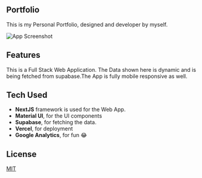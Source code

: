
## Portfolio

This is my Personal Portfolio, designed and developer by myself.


![App Screenshot](https://firebasestorage.googleapis.com/v0/b/portfolio-208ef.appspot.com/o/Screenshot%202022-10-22%20at%203.08.18%20AM.png?alt=media&token=55f8681f-080d-4249-ad29-566da966615d)

## Features
This is a Full Stack Web Application. The Data shown here is dynamic and is being fetched from supabase.The App is fully mobile responsive as well.

## Tech Used
- **NextJS** framework is used for the Web App.
- **Material UI**, for the UI components
- **Supabase**, for fetching the data.
- **Vercel**, for deployment
- **Google Analytics**, for fun 😂


## License

[MIT](https://choosealicense.com/licenses/mit/)

